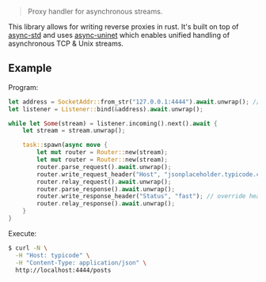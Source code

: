 > Proxy handler for asynchronous streams.

This library allows for writing reverse proxies in rust. It's built on top of [async-std](https://github.com/async-rs/async-std) and uses [async-uninet](https://github.com/xpepermint/async-uninet) which enables unified handling of asynchronous TCP & Unix streams.

## Example

Program:

```rs
let address = SocketAddr::from_str("127.0.0.1:4444").await.unwrap(); // or `unix:`
let listener = Listener::bind(&address).await.unwrap();

while let Some(stream) = listener.incoming().next().await {
    let stream = stream.unwrap();

    task::spawn(async move {
        let mut router = Router::new(stream);
        let mut router = Router::new(stream);
        router.parse_request().await.unwrap();
        router.write_request_header("Host", "jsonplaceholder.typicode.com:80"); // override header
        router.relay_request().await.unwrap();
        router.parse_response().await.unwrap();
        router.write_response_header("Status", "fast"); // override header
        router.relay_response().await.unwrap();
    }
}
```

Execute:

```sh
$ curl -N \
  -H "Host: typicode" \
  -H "Content-Type: application/json" \
  http://localhost:4444/posts
```
